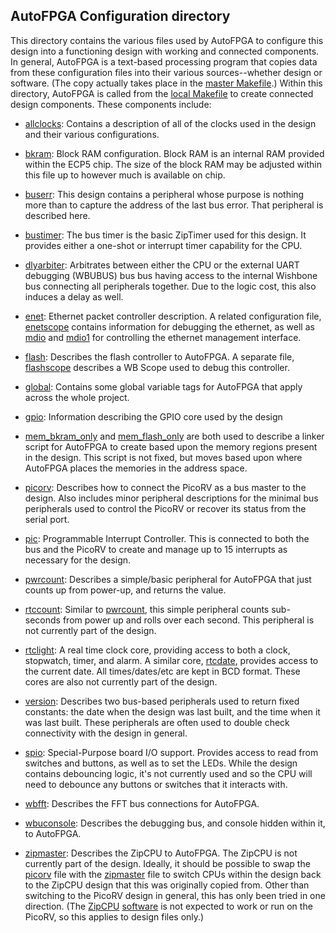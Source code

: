 ## AutoFPGA Configuration directory

This directory contains the various files used by AutoFPGA to configure this
design into a functioning design with working and connected components.  In
general, AutoFPGA is a text-based processing program that copies data from these
configuration files into their various sources--whether design or software.
(The copy actually takes place in the [master Makefile](../Makefile).)  Within
this directory, AutoFPGA is called from the [local Makefile](Makefile) to
create connected design components.   These components include:

- [allclocks](allclocks.txt): Contains a description of all of the clocks used
  in the design and their various configurations.
- [bkram](bkram.txt): Block RAM configuration.  Block RAM is an internal RAM
  provided within the ECP5 chip.  The size of the block RAM may be adjusted
  within this file up to however much is available on chip.
- [buserr](buserr.txt): This design contains a peripheral whose purpose is
  nothing more than to capture the address of the last bus error.  That
  peripheral is described here.
- [bustimer](bustimer.txt): The bus timer is the basic ZipTimer used for this
  design.  It provides either a one-shot or interrupt timer capability for the
  CPU.
- [dlyarbiter](dlyarbiter.txt): Arbitrates between either the CPU or the
  external UART debugging (WBUBUS) bus bus having access to the internal
  Wishbone bus connecting all peripherals together.  Due to the logic cost, this
  also induces a delay as well.
- [enet](enet.txt): Ethernet packet controller description.  A related
  configuration file, [enetscope](enetscope.txt) contains information for
  debugging the ethernet, as well as [mdio](mdio.txt) and [mdio1](mdio1.txt)
  for controlling the ethernet management interface.
- [flash](flash.txt): Describes the flash controller to AutoFPGA.  A separate
  file, [flashscope](flashscope.txt) describes a WB Scope used to debug this
  controller.
- [global](global.txt): Contains some global variable tags for AutoFPGA that
  apply across the whole project.
- [gpio](gpio.txt): Information describing the GPIO core used by the design
- [mem_bkram_only](mem_bkram_only.txt) and [mem_flash_only](mem_flash_only.txt)
  are both used to describe a linker script for AutoFPGA to create based upon
  the memory regions present in the design.  This script is not fixed, but
  moves based upon where AutoFPGA places the memories in the address space.

- [picorv](picorv.txt): Describes how to connect the PicoRV as a bus master to
  the design.  Also includes minor peripheral descriptions for the minimal
  bus peripherals used to control the PicoRV or recover its status from the
  serial port.

- [pic](pic.txt): Programmable Interrupt Controller.  This is connected to both
  the bus and the PicoRV to create and manage up to 15 interrupts as necessary
  for the design.

- [pwrcount](pwrcount.txt): Describes a simple/basic peripheral for AutoFPGA
  that just counts up from power-up, and returns the value.

- [rtccount](rtccount.txt): Similar to [pwrcount](pwrcount.txt), this simple
  peripheral counts sub-seconds from power up and rolls over each second.
  This peripheral is not currently part of the design.

- [rtclight](rtclight.txt): A real time clock core, providing access to both
  a clock, stopwatch, timer, and alarm.  A similar core, [rtcdate](rtcdate.txt),
  provides access to the current date.  All times/dates/etc are kept in BCD
  format.  These cores are also not currently part of the design.

- [version](version.txt): Describes two bus-based peripherals used to return
  fixed constants: the date when the design was last built, and the time when
  it was last built.  These peripherals are often used to double check connectivity with the design in general.

- [spio](spio.txt): Special-Purpose board I/O support.  Provides access to
  read from switches and buttons, as well as to set the LEDs.  While the design
  contains debouncing logic, it's not currently used and so the CPU will need
  to debounce any buttons or switches that it interacts with.

- [wbfft](wbfft.txt): Describes the FFT bus connections for AutoFPGA.

- [wbuconsole](wbuconsole.txt): Describes the debugging bus, and console hidden
  within it, to AutoFPGA.

- [zipmaster](zipmaster.txt): Describes the ZipCPU to AutoFPGA.  The ZipCPU
  is not currently part of the design.  Ideally, it should be possible to swap
  the [picorv](picorv.txt) file with the [zipmaster](zipmaster.txt) file to
  switch CPUs within the design back to the ZipCPU design that this was
  originally copied from.  Other than switching to the PicoRV design in general,
  this has only been tried in one direction.  (The
  [ZipCPU](https://github.com/ZipCPU/zipcpu) [software](../sw/board) is not
  expected to work or run on the PicoRV, so this applies to design files only.)
